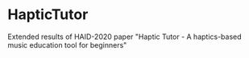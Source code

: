 # HapticTutor
Extended results of HAID-2020 paper "Haptic Tutor - A haptics-based music education tool for beginners"

